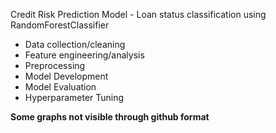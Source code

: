 Credit Risk Prediction Model - Loan status classification using RandomForestClassifier

- Data collection/cleaning
- Feature engineering/analysis
- Preprocessing
- Model Development
- Model Evaluation
- Hyperparameter Tuning

**Some graphs not visible through github format**
